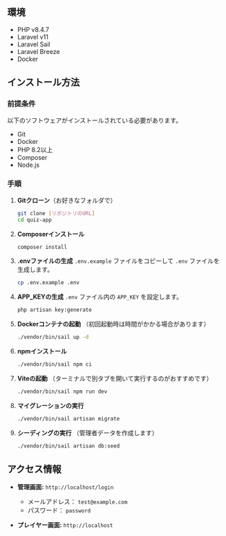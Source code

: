 ## 環境

-   PHP v8.4.7
-   Laravel v11
-   Laravel Sail
-   Laravel Breeze
-   Docker

## インストール方法

### 前提条件

以下のソフトウェアがインストールされている必要があります。

-   Git
-   Docker
-   PHP 8.2以上
-   Composer
-   Node.js

### 手順

1.  **Gitクローン**（お好きなフォルダで）
    ```bash
    git clone [リポジトリのURL]
    cd quiz-app
    ```

2.  **Composerインストール**
    ```bash
    composer install
    ```

3.  **.envファイルの生成**
    `.env.example` ファイルをコピーして `.env` ファイルを生成します。
    ```bash
    cp .env.example .env
    ```

4.  **APP_KEYの生成**
    `.env` ファイル内の `APP_KEY` を設定します。
    ```bash
    php artisan key:generate
    ```

5.  **Dockerコンテナの起動**
    （初回起動時は時間がかかる場合があります）
    ```bash
    ./vendor/bin/sail up -d
    ```

6.  **npmインストール**
    ```bash
    ./vendor/bin/sail npm ci
    ```

7.  **Viteの起動**
    （ターミナルで別タブを開いて実行するのがおすすめです）
    ```bash
    ./vendor/bin/sail npm run dev
    ```
8.  **マイグレーションの実行**
    ```bash
    ./vendor/bin/sail artisan migrate
    ```

9.  **シーディングの実行**
    （管理者データを作成します）
    ```bash
    ./vendor/bin/sail artisan db:seed
    ```

## アクセス情報

-   **管理画面:** `http://localhost/login`
    -   メールアドレス： `test@example.com`
    -   パスワード： `password`

-   **プレイヤー画面:** `http://localhost`
